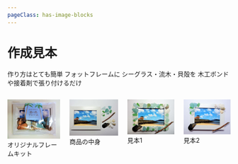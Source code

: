 ```yaml
---
pageClass: has-image-blocks
---
```


# 作成見本
作り方はとても簡単
フォットフレームに
シーグラス・流木・貝殻を
木工ボンドや接着剤で張り付けるだけ

<div class="columns"><div class="column">
   
![これはオリジナルフレームキットの１こです！](./sakuseimihon-1.jpg)
オリジナルフレームキット

</div><div class="column">

![これはオリジナルフレームキットの１こです！](./sakuseimihon-2.jpg)
商品の中身

</div><div class="column">

![これはオリジナルフレームキットの１こです！](./sakuseimihon-3.jpg)
見本1

</div><div class="column">

![これはオリジナルフレームキットの１こです！](./sakuseimihon-4.jpg)
見本2

</div></div>

